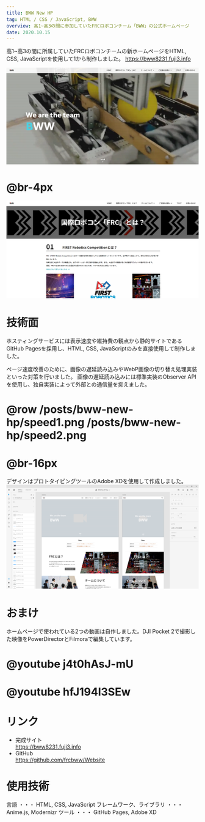 ```yaml
---
title: BWW New HP
tag: HTML / CSS / JavaScript, BWW
overview: 高1~高3の間に参加していたFRCロボコンチーム「BWW」の公式ホームページ
date: 2020.10.15
---
```


高1~高3の間に所属していたFRCロボコンチームの新ホームページをHTML, CSS, JavaScriptを使用して1から制作しました。
https://bww8231.fuji3.info

![](/public/posts/bww-new-hp/home.png)
# @br-4px
![](/public/posts/bww-new-hp/frc.png)


# 技術面
ホスティングサービスには表示速度や維持費の観点から静的サイトであるGitHub Pagesを採用し、HTML, CSS, JavaScriptのみを直接使用して制作しました。

ページ速度改善のために、画像の遅延読み込みやWebP画像の切り替え処理実装といった対策を行いました。 画像の遅延読み込みには標準実装のObserver APIを使用し、独自実装によって外部との通信量を抑えました。
# @row /posts/bww-new-hp/speed1.png /posts/bww-new-hp/speed2.png
# @br-16px

デザインはプロトタイピングツールのAdobe XDを使用して作成しました。
![](/public/posts/bww-new-hp/mockup.png)


# おまけ
ホームページで使われている2つの動画は自作しました。DJI Pocket 2で撮影した映像をPowerDirectorとFilmoraで編集しています。

# @youtube j4t0hAsJ-mU
# @youtube hfJ194l3SEw

# リンク
- 完成サイト  
https://bww8231.fuji3.info
- GitHub  
https://github.com/frcbww/Website


# 使用技術
言語 ・・・ HTML, CSS, JavaScript
フレームワーク、ライブラリ ・・・ Anime.js, Modernizr
ツール ・・・ GitHub Pages, Adobe XD